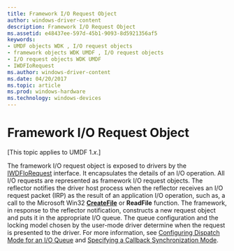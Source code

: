 ```yaml
---
title: Framework I/O Request Object
author: windows-driver-content
description: Framework I/O Request Object
ms.assetid: e48437ee-597d-45b1-9093-8d5921356af5
keywords:
- UMDF objects WDK , I/O request objects
- framework objects WDK UMDF , I/O request objects
- I/O request objects WDK UMDF
- IWDFIoRequest
ms.author: windows-driver-content
ms.date: 04/20/2017
ms.topic: article
ms.prod: windows-hardware
ms.technology: windows-devices
---
```


# Framework I/O Request Object


\[This topic applies to UMDF 1.*x*.\]

The framework I/O request object is exposed to drivers by the [IWDFIoRequest](https://msdn.microsoft.com/library/windows/hardware/ff558985) interface. It encapsulates the details of an I/O operation. All I/O requests are represented as framework I/O request objects. The reflector notifies the driver host process when the reflector receives an I/O request packet (IRP) as the result of an application I/O operation, such as, a call to the Microsoft Win32 [**CreateFile**](https://msdn.microsoft.com/library/windows/desktop/aa363858) or **ReadFile** function. The framework, in response to the reflector notification, constructs a new request object and puts it in the appropriate I/O queue. The queue configuration and the locking model chosen by the user-mode driver determine when the request is presented to the driver. For more information, see [Configuring Dispatch Mode for an I/O Queue](configuring-dispatch-mode-for-an-i-o-queue.md) and [Specifying a Callback Synchronization Mode](specifying-a-callback-synchronization-mode.md).

 

 





